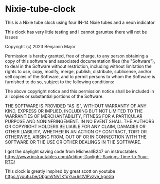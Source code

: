 # Nixie-tube-clock
This is a Nixie tube clock using four IN-14 Nixie tubes and a neon indicator

This clock has very little testing and I cannot garuntee there will not be issues


Copyright (c) 2023 Benjamin Major

Permission is hereby granted, free of charge, to any person obtaining a copy
of this software and associated documentation files (the "Software"), to deal
in the Software without restriction, including without limitation the rights
to use, copy, modify, merge, publish, distribute, sublicense, and/or sell
copies of the Software, and to permit persons to whom the Software is
furnished to do so, subject to the following conditions:

The above copyright notice and this permission notice shall be included in all
copies or substantial portions of the Software.

THE SOFTWARE IS PROVIDED "AS IS", WITHOUT WARRANTY OF ANY KIND, EXPRESS OR
IMPLIED, INCLUDING BUT NOT LIMITED TO THE WARRANTIES OF MERCHANTABILITY,
FITNESS FOR A PARTICULAR PURPOSE AND NONINFRINGEMENT. IN NO EVENT SHALL THE
AUTHORS OR COPYRIGHT HOLDERS BE LIABLE FOR ANY CLAIM, DAMAGES OR OTHER
LIABILITY, WHETHER IN AN ACTION OF CONTRACT, TORT OR OTHERWISE, ARISING FROM,
OUT OF OR IN CONNECTION WITH THE SOFTWARE OR THE USE OR OTHER DEALINGS IN THE
SOFTWARE.

I got the daylight saving code from MichealIB247 on instructables
https://www.instructables.com/Adding-Daylight-Savings-Time-to-Your-RTC/

This clock is greatly inspired by great scott on youtube
https://youtu.be/ObgmVNV1Kfg?si=6stVlPvzve_kgnGa
